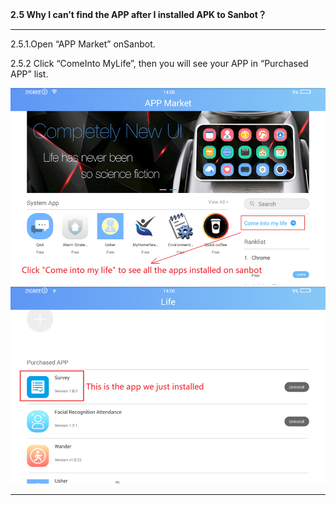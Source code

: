 **2.5 Why I can’t find the APP after I installed APK to Sanbot？**

---

2.5.1.Open “APP Market” onSanbot.

2.5.2 Click “ComeInto MyLife”, then you will see your APP in “Purchased APP” list.

![](/assets/app-market-1.png)![](/assets/app-market-2.png)

---



